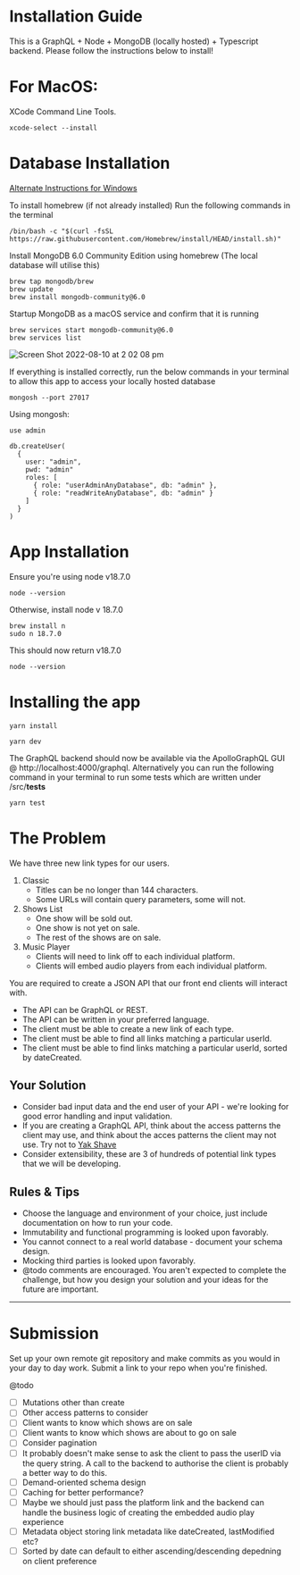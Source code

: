 # Installation Guide
This is a GraphQL + Node + MongoDB (locally hosted) + Typescript backend. Please follow the instructions below to install!

# For MacOS:
XCode Command Line Tools.

```
xcode-select --install
```

# Database Installation 
[Alternate Instructions for Windows](https://www.mongodb.com/docs/manual/tutorial/install-mongodb-on-windows/)

To install homebrew (if not already installed)
Run the following commands in the terminal 
```
/bin/bash -c "$(curl -fsSL https://raw.githubusercontent.com/Homebrew/install/HEAD/install.sh)"
```

Install MongoDB 6.0 Community Edition using homebrew (The local database will utilise this)
```
brew tap mongodb/brew
brew update
brew install mongodb-community@6.0
```

Startup MongoDB as a macOS service and confirm that it is running
```
brew services start mongodb-community@6.0
brew services list
```
![Screen Shot 2022-08-10 at 2 02 08 pm](https://user-images.githubusercontent.com/49749803/183810255-14e82047-d6f1-4044-81e4-3ccbc2cc8e1c.png)


If everything is installed correctly, run the below commands in your terminal to allow this app to access your locally hosted database
```
mongosh --port 27017

```

Using mongosh:
```
use admin
```
```
db.createUser(
  {
    user: "admin",
    pwd: "admin"
    roles: [
      { role: "userAdminAnyDatabase", db: "admin" },
      { role: "readWriteAnyDatabase", db: "admin" }
    ]
  }
)
```

# App Installation
Ensure you're using node v18.7.0
```
node --version
```
Otherwise, install node v 18.7.0
```
brew install n
sudo n 18.7.0
```

This should now return v18.7.0
```
node --version 
```


# Installing the app
```
yarn install
```
```
yarn dev
```

The GraphQL backend should now be available via the ApolloGraphQL GUI @ http://localhost:4000/graphql. Alternatively you can run the following command in your terminal to run some tests which are written under /src/__tests__
```
yarn test
```


# The Problem
We have three new link types for our users.

1. Classic
	- Titles can be no longer than 144 characters.
	- Some URLs will contain query parameters, some will not.
2. Shows List
	- One show will be sold out.
	- One show is not yet on sale.
	- The rest of the shows are on sale.
3. Music Player
	- Clients will need to link off to each individual platform.
	- Clients will embed audio players from each individual platform.
	
You are required to create a JSON API that our front end clients will interact with.

- The API can be GraphQL or REST.
- The API can be written in your preferred language.
- The client must be able to create a new link of each type.
- The client must be able to find all links matching a particular userId.
- The client must be able to find links matching a particular userId, sorted by dateCreated.


## Your Solution

- Consider bad input data and the end user of your API - we're looking for good error handling and input validation.
- If you are creating a GraphQL API, think about the access patterns the client may use, and think about the acces patterns the client may not use. Try not to [Yak Shave](https://seths.blog/2005/03/dont_shave_that/)
- Consider extensibility, these are 3 of hundreds of potential link types that we will be developing.


## Rules & Tips

- Choose the language and environment of your choice, just include documentation on how to run your code.
- Immutability and functional programming is looked upon favorably.
- You cannot connect to a real world database - document your schema design.
- Mocking third parties is looked upon favorably.
- @todo comments are encouraged. You aren't expected to complete the challenge, but how you design your solution and your ideas for the future are important.

---
# Submission
Set up your own remote git repository and make commits as you would in your day to day work. Submit a link to your repo when you're finished.

@todo
- [ ] Mutations other than create
- [ ] Other access patterns to consider
- [ ] Client wants to know which shows are on sale
- [ ] Client wants to know which shows are about to go on sale
- [ ] Consider pagination 
- [ ] It probably doesn't make sense to ask the client to pass the userID via the query string. A call to the backend to authorise the client is probably a better way to do this.
- [ ] Demand-oriented schema design
- [ ] Caching for better performance?
- [ ] Maybe we should just pass the platform link and the backend can handle the business logic of creating the embedded audio play experience
- [ ] Metadata object storing link metadata like dateCreated, lastModified etc?
- [ ] Sorted by date can default to either ascending/descending depedning on client preference

